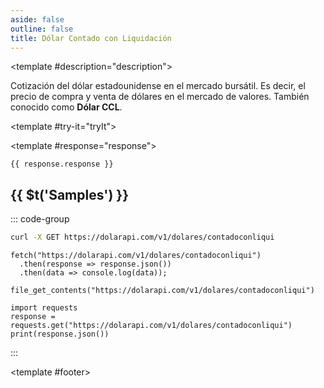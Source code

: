 ```yaml
---
aside: false
outline: false
title: Dólar Contado con Liquidación
---
```


<script setup>
import { setRegionForSidebar } from '../../.vitepress/sidebar/sidebar.utils.js'

setRegionForSidebar('ar')
</script>

<OAOperation operationId="get-dolar-contadoconliqui" :hide-default-footer="false">

<template #description="description">

<PathEndpoint :method="description.method" :path="description.path" :baseUrl="description.baseUrl" />

Cotización del dólar estadounidense en el mercado bursátil. Es decir, el precio de compra y venta de dólares en el mercado de valores. También conocido como **Dólar CCL**.

</template>

<template #try-it="tryIt">

<TryItButton :operation-id="tryIt.operationId" :method="tryIt.method" hide-endpoint>

<template #response="response">

```json-vue
{{ response.response }}
```

</template>

</TryItButton>

## {{ $t('Samples') }}

::: code-group

```bash [cURL] 
curl -X GET https://dolarapi.com/v1/dolares/contadoconliqui
```

```js-vue [JavaScript]
fetch("https://dolarapi.com/v1/dolares/contadoconliqui")
  .then(response => response.json())
  .then(data => console.log(data));
```

```php-vue [PHP]
file_get_contents("https://dolarapi.com/v1/dolares/contadoconliqui")
```

```python-vue [Python]
import requests
response = requests.get("https://dolarapi.com/v1/dolares/contadoconliqui")
print(response.json())
```

:::

</template>

<template #footer>

<!--@include: ./parts/get-dolar-contadoconliqui-footer.md -->

</template>

</OAOperation>
